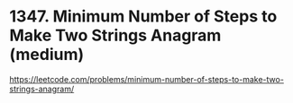 # 1347. Minimum Number of Steps to Make Two Strings Anagram (medium)

https://leetcode.com/problems/minimum-number-of-steps-to-make-two-strings-anagram/
